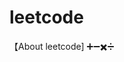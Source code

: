 # leetcode
【About leetcode] :heavy_plus_sign::heavy_minus_sign::heavy_multiplication_x::heavy_division_sign:
